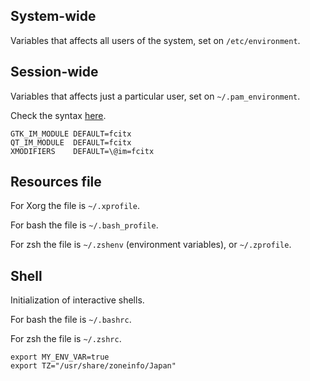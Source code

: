---
---

## System-wide

Variables that affects all users of the system,
set on `/etc/environment`.

## Session-wide

Variables that affects just a particular user,
set on `~/.pam_environment`.

Check the syntax [here](https://linux.die.net/man/5/pam_env.conf).

```
GTK_IM_MODULE DEFAULT=fcitx
QT_IM_MODULE  DEFAULT=fcitx
XMODIFIERS    DEFAULT=\@im=fcitx
```

## Resources file

For Xorg the file is `~/.xprofile`.

For bash the file is `~/.bash_profile`.

For zsh the file is `~/.zshenv` (environment variables),
or `~/.zprofile`.

## Shell

Initialization of interactive shells.

For bash the file is `~/.bashrc`.

For zsh the file is `~/.zshrc`.

```shell
export MY_ENV_VAR=true
export TZ="/usr/share/zoneinfo/Japan"
```
